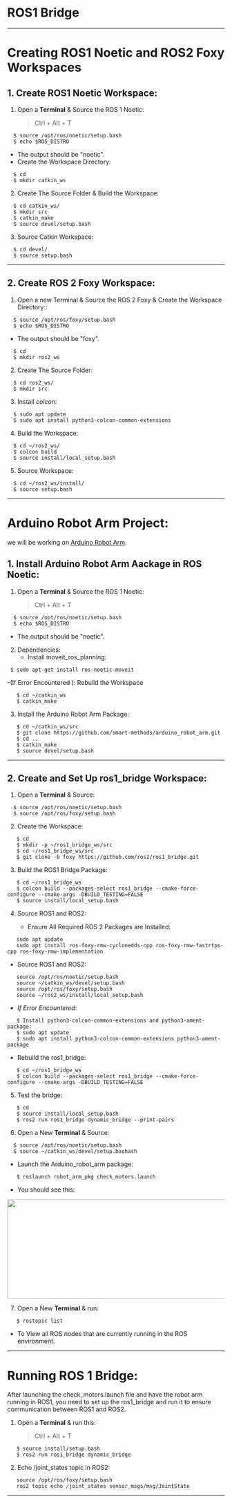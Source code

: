 # ROS1 Bridge

***

# Creating ROS1 Noetic and ROS2 Foxy Workspaces


## 1. Create ROS1 Noetic Workspace:
   
1. Open a **Terminal** & Source the ROS 1 Noetic: 
   > Ctrl + Alt + T
```
  $ source /opt/ros/noetic/setup.bash
  $ echo $ROS_DISTRO
```
  - The output should be "noetic".
  - Create the Workspace Directory:
```
  $ cd
  $ mkdir catkin_ws
```

2. Create The Source Folder & Build the Workspace:  

  ```
    $ cd catkin_ws/
    $ mkdir src
    $ catkin_make
    $ source devel/setup.bash
  ```

3. Source Catkin Workspace: 

 ```
   $ cd devel/
   $ source setup.bash 
  ```



***



## 2. Create ROS 2 Foxy Workspace:

1. Open a new Terminal & Source the ROS 2 Foxy & Create the Workspace Directory::
```
  $ source /opt/ros/foxy/setup.bash
  $ echo $ROS_DISTRO
```
  - The output should be "foxy".
   
```
  $ cd
  $ mkdir ros2_ws
```

2. Create The Source Folder:

  ```
    $ cd ros2_ws/
    $ mkdir src
  ```

3. Install _colcon_:

 ```
   $ sudo apt update
   $ sudo apt install python3-colcon-common-extensions
```

4. Build the Workspace: 

 ```
   $ cd ~/ros2_ws/
   $ colcon build
   $ source install/local_setup.bash
```

5. Source  Workspace: 

 ```
   $ cd ~/ros2_ws/install/
   $ source setup.bash  
  ```

***



# Arduino Robot Arm Project:
we will be working on [Arduino Robot Arm](https://github.com/smart-methods/arduino_robot_arm).

## 1. Install Arduino Robot Arm Aackage in ROS Noetic:


1. Open a **Terminal** & Source the ROS 1 Noetic: 
   > Ctrl + Alt + T
```
  $ source /opt/ros/noetic/setup.bash
  $ echo $ROS_DISTRO
```
  - The output should be "noetic".
    


2. Dependencies:
   - Install moveit_ros_planning:
```
 $ sudo apt-get install ros-noetic-moveit
```

-(If Error Encountered ): Rebuild the Workspace 

```
   $ cd ~/catkin_ws
   $ catkin_make
```


3. Install the Arduino Robot Arm Package:
```
   $ cd ~/catkin_ws/src
   $ git clone https://github.com/smart-methods/arduino_robot_arm.git
   $ cd ..
   $ catkin_make
   $ source devel/setup.bash
```



***


## 2. Create and Set Up ros1_bridge Workspace:

1. Open a **Terminal** & Source:
```
  $ source /opt/ros/noetic/setup.bash
  $ source /opt/ros/foxy/setup.bash
```
    
2. Create the Workspace:
```
   $ cd
   $ mkdir -p ~/ros1_bridge_ws/src
   $ cd ~/ros1_bridge_ws/src
   $ git clone -b foxy https://github.com/ros2/ros1_bridge.git
```
 

3.  Build the ROS1 Bridge Package:
```
   $ cd ~/ros1_bridge_ws
   $ colcon build --packages-select ros1_bridge --cmake-force-configure --cmake-args -DBUILD_TESTING=FALSE
   $ source install/local_setup.bash
```


4. Source ROS1 and ROS2:
   
   - Ensure All Required ROS 2 Packages are Installed:
```
   sudo apt update
   sudo apt install ros-foxy-rmw-cyclonedds-cpp ros-foxy-rmw-fastrtps-cpp ros-foxy-rmw-implementation
```

   - Source ROS1 and ROS2:
```
   source /opt/ros/noetic/setup.bash
   source ~/catkin_ws/devel/setup.bash
   source /opt/ros/foxy/setup.bash
   source ~/ros2_ws/install/local_setup.bash
```

   - _If Error Encountered_:
```
   $ Install python3-colcon-common-extensions and python3-ament-package:
   $ sudo apt update
   $ sudo apt install python3-colcon-common-extensions python3-ament-package
```

   - Rebuild the ros1_bridge:
```
   $ cd ~/ros1_bridge_ws
   $ colcon build --packages-select ros1_bridge --cmake-force-configure --cmake-args -DBUILD_TESTING=FALSE
```


5. Test the bridge:
```
   $ cd
   $ source install/local_setup.bash
   $ ros2 run ros1_bridge dynamic_bridge --print-pairs
```

6. Open a New **Terminal** & Source:
```
  $ source /opt/ros/noetic/setup.bash
  $ source ~/catkin_ws/devel/setup.bashash
```
   
   - Launch the Arduino_robot_arm package:
```
   $ roslaunch robot_arm_pkg check_motors.launch
```

   - You should see this:
 <img src="https://github.com/user-attachments/assets/b874fdaa-0ffe-4bb0-af24-a2bf2659360e" width="600" height="230">


7. Open a New **Terminal** & run:
```
   $ rostopic list
```
   - To View all ROS nodes that are currently running in the ROS environment.

     
***


# Running ROS 1 Bridge:

After launching the check_motors.launch file and have the robot arm running in ROS1, you need to set up the ros1_bridge and run it to ensure communication between ROS1 and ROS2.

1. Open a **Terminal** & run this:
   > Ctrl + Alt + T
```
   $ source install/setup.bash
   $ ros2 run ros1_bridge dynamic_bridge
```

2. Echo /joint_states topic in ROS2:
```
   source /opt/ros/foxy/setup.bash
   ros2 topic echo /joint_states sensor_msgs/msg/JointState
```

***
